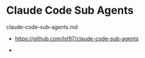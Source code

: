 # Claude Code Sub Agents

claude-code-sub-agents.md

*   https://github.com/lst97/claude-code-sub-agents

*   